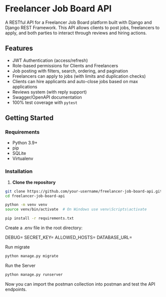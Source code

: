 # Freelancer Job Board API

A RESTful API for a Freelancer Job Board platform built with Django and Django REST Framework. This API allows clients to post jobs, freelancers to apply, and both parties to interact through reviews and hiring actions.

## Features

- JWT Authentication (access/refresh)
- Role-based permissions for Clients and Freelancers
- Job posting with filters, search, ordering, and pagination
- Freelancers can apply to jobs (with limits and duplication checks)
- Clients can hire applicants and auto-close jobs based on max applications
- Reviews system (with reply support)
- Swagger/OpenAPI documentation
- 100% test coverage with `pytest`

## Getting Started

### Requirements

- Python 3.9+
- pip
- SQLite
- Virtualenv

### Installation

1. **Clone the repository**

```bash
git clone https://github.com/your-username/freelancer-job-board-api.git
cd freelancer-job-board-api

python -m venv venv
source venv/bin/activate  # On Windows use venv\Scripts\activate

pip install -r requirements.txt
```
Create a .env file in the root directory:

DEBUG=
SECRET_KEY=
ALLOWED_HOSTS=
DATABASE_URL=

Run migrate 

```bash
python manage.py migrate
```
Run the Server

```bash
python manage.py runserver
```
Now you can import the postman collection into postman and test the API endpoints.

